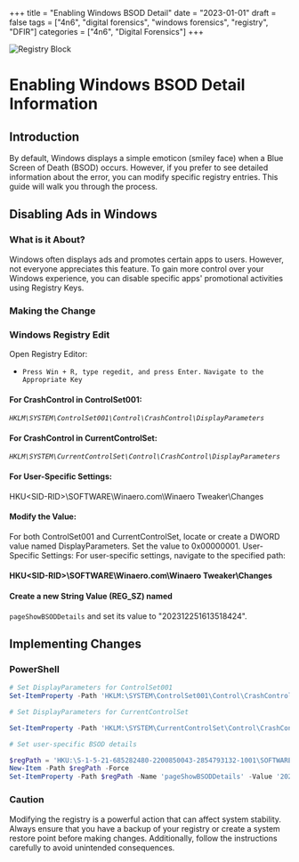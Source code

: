 +++
title = "Enabling Windows BSOD Detail"
date = "2023-01-01"
draft = false
tags = ["4n6", "digital forensics", "windows forensics", "registry", "DFIR"]
categories = ["4n6", "Digital Forensics"]
+++

![Registry Block](/images/RegistryBlock.png)

# Enabling Windows BSOD Detail Information

## Introduction

By default, Windows displays a simple emoticon (smiley face) when a Blue Screen of Death (BSOD) occurs. However,
if you prefer to see detailed information about the error, you can modify specific registry entries. This guide
will walk you through the process.

## Disabling Ads in Windows

### What is it About?

Windows often displays ads and promotes certain apps to users. However, not everyone appreciates this feature.
To gain more control over your Windows experience, you can disable specific apps' promotional activities using
Registry Keys.

### Making the Change

### Windows Registry Edit

Open Registry Editor:
- `Press Win + R, type regedit, and press Enter.`
`Navigate to the Appropriate Key`

#### For CrashControl in ControlSet001:

*`HKLM\SYSTEM\ControlSet001\Control\CrashControl\DisplayParameters`*

#### For CrashControl in CurrentControlSet:

*`HKLM\SYSTEM\CurrentControlSet\Control\CrashControl\DisplayParameters`*

#### For User-Specific Settings:

HKU\<SID-RID>\SOFTWARE\Winaero.com\Winaero Tweaker\Changes

#### Modify the Value:

For both ControlSet001 and CurrentControlSet, locate or
create a DWORD value named DisplayParameters.
Set the value to 0x00000001.
User-Specific Settings:
For user-specific settings, navigate to the specified
path:

#### HKU\<SID-RID>\SOFTWARE\Winaero.com\Winaero Tweaker\Changes

#### Create a new String Value (REG_SZ) named

`pageShowBSODDetails` and set its value to "202312251613518424".

## Implementing Changes

### PowerShell

```powershell
# Set DisplayParameters for ControlSet001
Set-ItemProperty -Path 'HKLM:\SYSTEM\ControlSet001\Control\CrashControl\' -Name 'DisplayParameters' -Value 0x00000001

# Set DisplayParameters for CurrentControlSet

Set-ItemProperty -Path 'HKLM:\SYSTEM\CurrentControlSet\Control\CrashControl\' -Name 'DisplayParameters' -Value 0x00000001

# Set user-specific BSOD details

$regPath = 'HKU:\S-1-5-21-685282480-2200850043-2854793132-1001\SOFTWARE\Winaero.com\Winaero Tweaker\Changes'
New-Item -Path $regPath -Force
Set-ItemProperty -Path $regPath -Name 'pageShowBSODDetails' -Value '202312251613518424'
```

### Caution

Modifying the registry is a powerful action that can affect system stability. Always ensure that you have a
backup of your registry or create a system restore point before making changes. Additionally, follow the
instructions carefully to avoid unintended consequences.